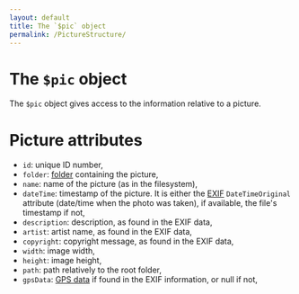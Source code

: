 ```yaml
---
layout: default
title: The `$pic` object
permalink: /PictureStructure/
---
```

# The `$pic` object

The `$pic` object gives access to the information relative to a picture.

# Picture attributes

* `id`: unique ID number,
* `folder`: [folder](/FolderStructure/) containing the picture,
* `name`: name of the picture (as in the filesystem),
* `dateTime`: timestamp of the picture. It is either the [EXIF](http://en.wikipedia.org/wiki/Exchangeable_image_file_format) `DateTimeOriginal` attribute (date/time when the photo was taken), if available, the file's timestamp if not,
* `description`: description, as found in the EXIF data,
* `artist`: artist name, as found in the EXIF data,
* `copyright`: copyright message, as found in the EXIF data,
* `width`: image width,
* `height`: image height,
* `path`: path relatively to the root folder,
* `gpsData`: [GPS data](/GpsDataStructure/) if found in the EXIF information, or null if not,
